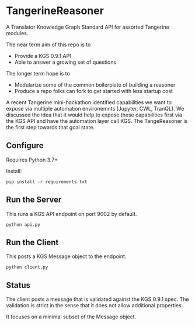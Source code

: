 # TangerineReasoner

A Translator Knowledge Graph Standard API for assorted Tangerine modules.

The near term aim of this repo is to 
* Provide a KGS 0.9.1 API
* Able to answer a growing set of questions

The longer term hope is to
* Modularize some of the common boilerplate of building a reasoner
* Produce a repo folks can fork to get started with less startup cost

A recent Tangerine mini-hackathon identified capabilities we want to expose via multiple automation environemnts (Jupyter, CWL, TranQL). We discussed the idea that it would help to expose these capabilities first via the KGS API and have the automation layer call KGS. The TangeReasoner is the first step towards that goal state.

## Configure
Requires Python 3.7+

Install:
```
pip install -r requirements.txt
```

## Run the Server
This runs a KGS API endpoint on port 9002 by default.
```
python api.py
```

## Run the Client
This posts a KGS Message object to the endpoint.
```
python client.py
```

## Status
The client posts a message that is validated against the KGS 0.9.1 spec. The validation is strict in the sense that it does not allow additional properties.

It focuses on a minimal subset of the Message object.
 
